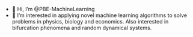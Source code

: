 - 👋 Hi, I’m @PBE-MachineLearning
- 👀 I’m interested in applying novel machine learning algorithms to solve problems in physics, biology and economics. Also interested in bifurcation phenomena and random dynamical systems.

